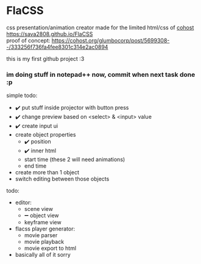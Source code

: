 # FlaCSS
css presentation/animation creator made for the limited html/css of [cohost](https://cohost.org/rc/tagged/css%20crimes)  
https://sava2808.github.io/FlaCSS  
proof of concept: https://cohost.org/glumbocorp/post/5699308--/333256f736fa4fee8301c314e2ac0894

this is my first github project :3 

### im doing stuff in notepad++ now, commit when next task done :p

simple todo:
- ✔️ put stuff inside projector with button press 
- ✔️ change preview based on \<select> & \<input> value
- ✔️ create input ui
- create object properties
  * ✔️ position
  * ✔️ inner html
  * start time (these 2 will need animations)
  * end time
- create more than 1 object
- switch editing between those objects

todo:
- editor:
  * scene view
  * ➖ object view
  * keyframe view
- flacss player generator:
  * movie parser
  * movie playback
  * movie export to html
- basically all of it sorry
